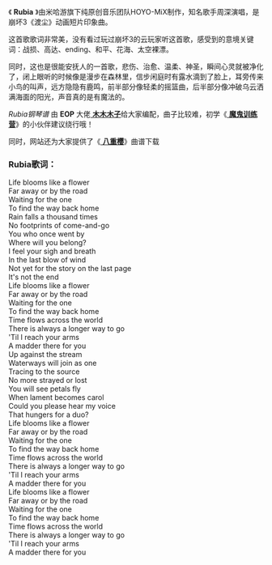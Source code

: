 

《 **Rubia** 》由米哈游旗下纯原创音乐团队HOYO-MiX制作，知名歌手周深演唱，是崩坏3《渡尘》动画短片印象曲。

这首歌歌词非常美，没有看过玩过崩坏3的云玩家听这首歌，感受到的意境关键词：战损、高达、ending、和平、花海、太空裸漂。

同时，这也是很能安抚人的一首歌，悲伤、治愈、温柔、神圣，瞬间心灵就被净化了，闭上眼听的时候像是漫步在森林里，信步闲庭时有露水滴到了脸上，耳旁传来小鸟的叫声，远方隐隐有鹿鸣，前半部分像轻柔的摇篮曲，后半部分像冲破乌云洒满海面的阳光，声音真的是有魔法的。

_Rubia钢琴谱_ 由 **EOP** 大佬[
**木木木子**](https://www.everyonepiano.cn/user-165588.html)给大家编配，曲子比较难，初学《[
**魔鬼训练营**](/Sale.html)》的小伙伴建议绕行哦！

同时，网站还为大家提供了《[ **八重樱**](Music-11826-八重樱-崩坏学园２同名角色歌.html "八重樱")》曲谱下载

### Rubia歌词：

Life blooms like a flower  
Far away or by the road  
Waiting for the one  
To find the way back home  
Rain falls a thousand times  
No footprints of come-and-go  
You who once went by  
Where will you belong?  
I feel your sigh and breath  
In the last blow of wind  
Not yet for the story on the last page  
It's not the end  
Life blooms like a flower  
Far away or by the road  
Waiting for the one  
To find the way back home  
Time flows across the world  
There is always a longer way to go  
'Til I reach your arms  
A madder there for you  
Up against the stream  
Waterways will join as one  
Tracing to the source  
No more strayed or lost  
You will see petals fly  
When lament becomes carol  
Could you please hear my voice  
That hungers for a duo?  
Life blooms like a flower  
Far away or by the road  
Waiting for the one  
To find the way back home  
Time flows across the world  
There is always a longer way to go  
'Til I reach your arms  
A madder there for you  
Life blooms like a flower  
Far away or by the road  
Waiting for the one  
To find the way back home  
Time flows across the world  
There is always a longer way to go  
'Til I reach your arms  
A madder there for you

